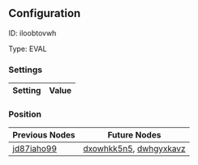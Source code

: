 # <nil>
## Configuration
ID:  iloobtovwh

Type: EVAL 


### Settings
| Setting | Value  |
| :------------------------ | ---------------------------------------- |
 




### Position
| Previous Nodes | Future Nodes |
| :------------- | ------------ |
| [jd87iaho99](./jd87iaho99.md) | [dxowhkk5n5](./dxowhkk5n5.md), [dwhgyxkavz](./dwhgyxkavz.md) |